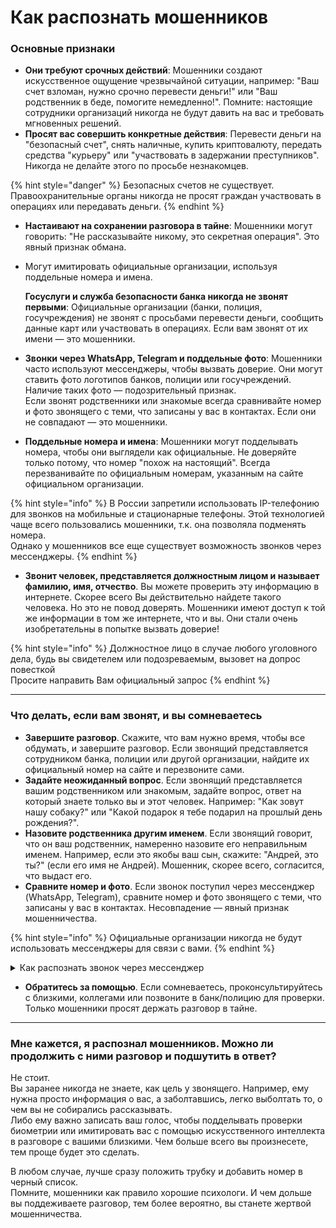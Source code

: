 # Как распознать мошенников

### **Основные признаки**

* **Они требуют срочных действий**: Мошенники создают искусственное ощущение чрезвычайной ситуации, например: "Ваш счет взломан, нужно срочно перевести деньги!" или "Ваш родственник в беде, помогите немедленно!". Помните: настоящие сотрудники организаций никогда не будут давить на вас и требовать мгновенных решений.
* **Просят вас совершить конкретные действия**: Перевести деньги на "безопасный счет", снять наличные, купить криптовалюту, передать средства "курьеру" или "участвовать в задержании преступников". Никогда не делайте этого по просьбе незнакомцев.&#x20;

{% hint style="danger" %}
Безопасных счетов не существует. \
Правоохранительные органы никогда не просят граждан участвовать в операциях или передавать деньги.&#x20;
{% endhint %}

* **Настаивают на сохранении разговора в тайне**: Мошенники могут говорить: "Не рассказывайте никому, это секретная операция". Это явный признак обмана.
*   Могут имитировать официальные организации, используя поддельные номера и имена.&#x20;

    **Госуслуги и служба безопасности банка никогда не звонят первыми**: Официальные организации (банки, полиция, госучреждения) не звонят с просьбами перевести деньги, сообщить данные карт или участвовать в операциях. Если вам звонят от их имени — это мошенники.
* **Звонки через WhatsApp, Telegram и поддельные фото**: Мошенники часто используют мессенджеры, чтобы вызвать доверие. Они могут ставить фото логотипов банков, полиции или госучреждений. Наличие таких фото — подозрительный признак. \
  Если звонят родственники или знакомые всегда сравнивайте номер и фото звонящего с теми, что записаны у вас в контактах. Если они не совпадают — это мошенники.
* **Поддельные номера и имена**: Мошенники могут подделывать номера, чтобы они выглядели как официальные. Не доверяйте только потому, что номер "похож на настоящий". Всегда перезванивайте по официальным номерам, указанным на сайте официальном организации.

{% hint style="info" %}
В России запретили использовать IP-телефонию для звонков на мобильные и стационарные телефоны. Этой технологией чаще всего пользовались мошенники, т.к. она позволяла подменять номера. \
Однако у мошенников все еще существует возможность звонков через мессенджеры.&#x20;
{% endhint %}

* **Звонит человек, представляется должностным лицом и называет фамилию, имя, отчество**. Вы можете проверить эту информацию в интернете. Скорее всего Вы действительно найдете такого человека. Но это не повод доверять. Мошенники имеют доступ к той же информации в том же интернете, что и вы. Они стали очень изобретательны в попытке вызвать доверие!

{% hint style="info" %}
Должностное лицо в случае любого уголовного дела, будь вы свидетелем или подозреваемым, вызовет на допрос повесткой\
Просите направить Вам официальный запрос
{% endhint %}

***

### **Что делать, если вам звонят, и вы сомневаетесь**

* &#x20;**Завершите разговор**. Скажите, что вам нужно время, чтобы все обдумать, и завершите разговор. Если звонящий представляется сотрудником банка, полиции или другой организации, найдите их официальный номер на сайте и перезвоните сами.
* &#x20;**Задайте неожиданный вопрос**. Если звонящий представляется вашим родственником или знакомым, задайте вопрос, ответ на который знаете только вы и этот человек. Например: "Как зовут нашу собаку?" или "Какой подарок я тебе подарил на прошлый день рождения?".
* &#x20;**Назовите родственника другим именем**. Если звонящий говорит, что он ваш родственник, намеренно назовите его неправильным именем. Например, если это якобы ваш сын, скажите: "Андрей, это ты?" (если его имя не Андрей). Мошенник, скорее всего, согласится, что выдаст его.
* &#x20;**Сравните номер и фото**. Если звонок поступил через мессенджер (WhatsApp, Telegram), сравните номер и фото звонящего с теми, что записаны у вас в контактах. Несовпадение — явный признак мошенничества.

{% hint style="info" %}
Официальные организации никогда не будут использовать мессенджеры для связи с вами.&#x20;
{% endhint %}

<details>

<summary>Как распознать звонок через мессенджер</summary>

Распознать, что звонок поступает не по обычному телефонному соединению, а через мессенджер (WhatsApp, Telegram, Viber и другие), можно по нескольким признакам.&#x20;

***

#### **1. Интерфейс звонка**

* **Отличия в экране вызова**:
  * В мессенджерах интерфейс звонка выглядит иначе, чем при обычном телефонном вызове. Например, в WhatsApp или Telegram отображается аватар звонящего, а также название или значок мессенджера.
  * На экране может быть надпись, например, "WhatsApp Call" или "Звонок через Telegram".

***

#### **2. Номер звонящего**

* **Формат номера**:
  * Если звонок поступает через мессенджер, номер может отображаться в международном формате (например, +7 XXX XXX XX XX) или вообще не отображаться, если звонящий использует скрытый номер.
* **Отсутствие номера в телефонной книге**:
  * Если номер не сохранен в ваших контактах, мессенджер может показать только имя или аватар (если они есть у звонящего).

***

#### **3. Уведомление о звонке**

* **Уведомление в мессенджере**:
  * Если звонок поступает через мессенджер, вы можете увидеть уведомление в самом приложении (например, "Входящий звонок в WhatsApp").
* **Отсутствие уведомления о пропущенном звонке в журнале вызовов**:
  * Если вы не ответили на звонок через мессенджер, он не отобразится в стандартном журнале вызовов вашего телефона. Вместо этого вы увидите уведомление в самом мессенджере.

***

#### **6. Фото и имя звонящего**

* **Отображение аватара и имени**:
  * В мессенджерах часто отображается фото (аватар) и имя звонящего, если они есть в ваших контактах или в профиле звонящего.
* **Подозрительные фото**:
  * Если звонящий использует фото логотипа банка, полиции или другой организации, это может быть признаком мошенничества.

***

#### **Как проверить, откуда звонок**

* **Посмотрите на экран вызова**: Если звонок через мессенджер, это будет указано (например, "WhatsApp Call").
* **Проверьте журнал вызовов**: Если звонок был через мессенджер, он не отобразится в стандартном журнале вызовов.
* **Откройте мессенджер**: Если звонок был пропущен, вы увидите уведомление в самом приложении.

<img src="../.gitbook/assets/image.png" alt="" data-size="original">

Пример аккаунта мошшеников, которые звоняк якобы от Госуслуг.&#x20;

***

#### **Почему это важно?**

Мошенники часто используют мессенджеры для звонков, чтобы:

* Скрыть свой реальный номер.
* Использовать поддельные фото и имена (например, логотип банка или полиции или госуслуг, как на примере выше).
* Вызвать доверие, имитируя звонки от официальных организаций.

***

#### **Что делать, если звонят через мессенджер**

1. **Не отвечайте на звонки от незнакомых номеров**.&#x20;
2. **Проверьте номер**: Если звонящий представляется сотрудником банка или другой организации, перезвоните по официальному номеру.
3. **Не сообщайте личные данные**: Никогда не называйте коды из SMS, пароли или данные карт.
4. **Блокируйте подозрительные номера**: Если звонок кажется подозрительным, добавьте номер в черный список.

</details>

* **Обратитесь за помощью**. Если сомневаетесь, проконсультируйтесь с близкими, коллегами или позвоните в банк/полицию для проверки. Только мошенники просят держать разговор в тайне.&#x20;

***

### **Мне кажется, я распознал мошенников. Можно ли продолжить с ними разговор и подшутить в ответ?**

Не стоит. \
Вы заранее никогда не знаете, как цель у звонящего. Например, ему нужна просто информация о вас, а заболтавшись, легко выболтать то, о чем вы не собирались рассказывать. \
Либо ему важно записать ваш голос, чтобы подделывать проверки биометрии или имитировать вас с помощью искусственного интеллекта в разговоре с вашими близкими. Чем больше всего вы произнесете, тем проще будет это сделать.&#x20;

В любом случае, лучше сразу положить трубку и добавить номер в черный список.\
Помните, мошенники как правило хорошие психологи. И чем дольше вы поддеживаете разговор, тем более вероятно, вы станете жертвой мошенничества.&#x20;
